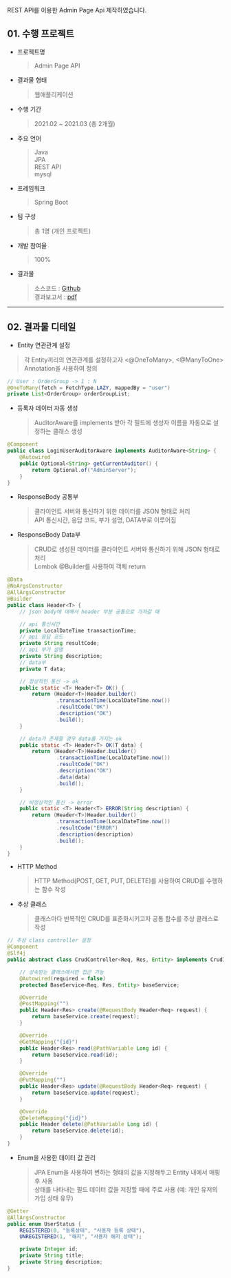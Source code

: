 REST API를 이용한 Admin Page Api 제작하였습니다.

## 01. 수행 프로젝트

- 프로젝트명

  > Admin Page API

- 결과물 형태

  > 웹애플리케이션

- 수행 기간

  > 2021.02 ~ 2021.03 (총 2개월)

- 주요 언어

  > Java<br>
  > JPA<br>
  > REST API<br>
  > mysql

- 프레임워크

  > Spring Boot

- 팀 구성

  > 총 1명 (개인 프로젝트)

- 개발 참여율

  > 100%

- 결과물

  > 소스코드 : [Github](https://github.com/dhdbswl/RESTful_AdminPage)<br>
  > 결과보고서 : [pdf](https://drive.google.com/file/d/1YzgT8xBnfnDl4Wx6kAIzSH6NnObdR0IR/view?usp=sharing)

---

## 02. 결과물 디테일

- Entity 연관관계 설정

> 각 Entity끼리의 연관관계를 설정하고자 <@OneToMany>, <@ManyToOne> Annotation을 사용하여 정의

```java
// User : OrderGroup -> 1 : N
@OneToMany(fetch = FetchType.LAZY, mappedBy = "user")
private List<OrderGroup> orderGroupList;
```

- 등록자 데이터 자동 생성

  > AuditorAware를 implements 받아 각 필드에 생성자 이름을 자동으로 설정하는 클래스 생성

```java
@Component
public class LoginUserAuditorAware implements AuditorAware<String> {
    @Autowired
    public Optional<String> getCurrentAuditor() {
        return Optional.of("AdminServer");
    }
}
```

- ResponseBody 공통부

  > 클라이언트 서버와 통신하기 위한 데이터를 JSON 형태로 처리<br>
  > API 통신시간, 응답 코드, 부가 설명, DATA부로 이루어짐<br>

- ResponseBody Data부

  > CRUD로 생성된 데이터를 클라이언트 서버와 통신하기 위해 JSON 형태로 처리<br>
  > Lombok @Builder를 사용하여 객체 return

```java
@Data
@NoArgsConstructor
@AllArgsConstructor
@Builder
public class Header<T> {
    // json body에 대해서 header 부분 공통으로 가져갈 때

    // api 통신시간
    private LocalDateTime transactionTime;
    // api 응답 코드
    private String resultCode;
    // api 부가 설명
    private String description;
    // data부
    private T data;

    // 정상적인 통신 -> ok
    public static <T> Header<T> OK() {
        return (Header<T>)Header.builder()
                .transactionTime(LocalDateTime.now())
                .resultCode("OK")
                .description("OK")
                .build();
    }

    // data가 존재할 경우 data를 가지는 ok
    public static <T> Header<T> OK(T data) {
        return (Header<T>)Header.builder()
                .transactionTime(LocalDateTime.now())
                .resultCode("OK")
                .description("OK")
                .data(data)
                .build();
    }

    // 비정상적인 통신 -> error
    public static <T> Header<T> ERROR(String description) {
        return (Header<T>)Header.builder()
                .transactionTime(LocalDateTime.now())
                .resultCode("ERROR")
                .description(description)
                .build();
    }
}
```

- HTTP Method

  > HTTP Method(POST, GET, PUT, DELETE)를 사용하여 CRUD를 수행하는 함수 작성

- 추상 클래스

  > 클래스마다 반복적인 CRUD를 표준화시키고자 공통 함수를 추상 클래스로 작성

```java
// 추상 class controller 설정
@Component
@Slf4j
public abstract class CrudController<Req, Res, Entity> implements CrudInterface<Req, Res> {

    // 상속받는 클래스에서만 접근 가능
    @Autowired(required = false)
    protected BaseService<Req, Res, Entity> baseService;

    @Override
    @PostMapping("")
    public Header<Res> create(@RequestBody Header<Req> request) {
        return baseService.create(request);
    }

    @Override
    @GetMapping("{id}")
    public Header<Res> read(@PathVariable Long id) {
        return baseService.read(id);
    }

    @Override
    @PutMapping("")
    public Header<Res> update(@RequestBody Header<Req> request) {
        return baseService.update(request);
    }

    @Override
    @DeleteMapping("{id}")
    public Header delete(@PathVariable Long id) {
        return baseService.delete(id);
    }
}
```

- Enum을 사용한 데이터 값 관리

  > JPA Enum을 사용하여 변하는 형태의 값을 지정해두고 Entity 내에서 매핑 후 사용<br>
  > 상태를 나타내는 필드 데이터 값을 저장할 때에 주로 사용 (예: 개인 유저의 가입 상태 유무)

```java
@Getter
@AllArgsConstructor
public enum UserStatus {
    REGISTERED(0, "등록상태", "사용자 등록 상태"),
    UNREGISTERED(1, "해지", "사용자 해지 상태");

    private Integer id;
    private String title;
    private String description;
}
```
